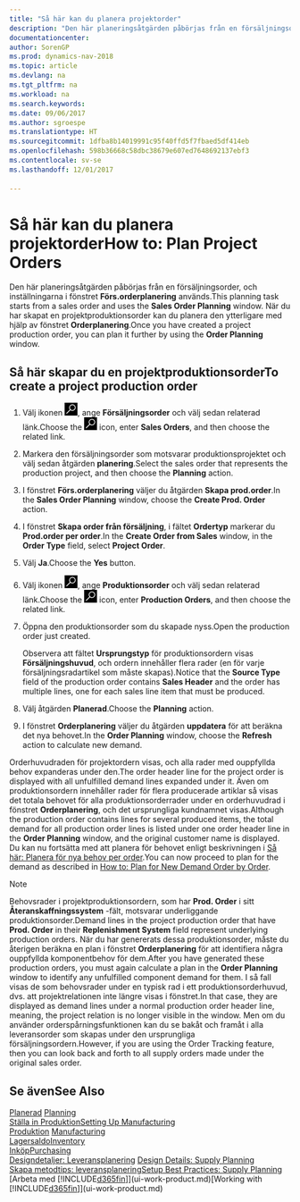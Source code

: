 ```yaml
---
title: "Så här kan du planera projektorder"
description: "Den här planeringsåtgärden påbörjas från en försäljningsorder, och inställningarna i fönstret **Förs.orderplanering** används. När du har skapat en projektproduktionsorder kan du planera den ytterligare med hjälp av fönstret **Orderplanering**."
documentationcenter: 
author: SorenGP
ms.prod: dynamics-nav-2018
ms.topic: article
ms.devlang: na
ms.tgt_pltfrm: na
ms.workload: na
ms.search.keywords: 
ms.date: 09/06/2017
ms.author: sgroespe
ms.translationtype: HT
ms.sourcegitcommit: 1dfba8b14019991c95f40ffd5f7fbaed5df414eb
ms.openlocfilehash: 598b36668c58dbc38679e607ed7648692137ebf3
ms.contentlocale: sv-se
ms.lasthandoff: 12/01/2017

---
```

# <a name="how-to-plan-project-orders"></a><span data-ttu-id="8c59d-104">Så här kan du planera projektorder</span><span class="sxs-lookup"><span data-stu-id="8c59d-104">How to: Plan Project Orders</span></span>
<span data-ttu-id="8c59d-105">Den här planeringsåtgärden påbörjas från en försäljningsorder, och inställningarna i fönstret **Förs.orderplanering** används.</span><span class="sxs-lookup"><span data-stu-id="8c59d-105">This planning task starts from a sales order and uses the **Sales Order Planning** window.</span></span> <span data-ttu-id="8c59d-106">När du har skapat en projektproduktionsorder kan du planera den ytterligare med hjälp av fönstret **Orderplanering**.</span><span class="sxs-lookup"><span data-stu-id="8c59d-106">Once you have created a project production order, you can plan it further by using the **Order Planning** window.</span></span>  

## <a name="to-create-a-project-production-order"></a><span data-ttu-id="8c59d-107">Så här skapar du en projektproduktionsorder</span><span class="sxs-lookup"><span data-stu-id="8c59d-107">To create a project production order</span></span>  

1.  <span data-ttu-id="8c59d-108">Välj ikonen ![Söka efter sida eller rapport](media/ui-search/search_small.png "ikonen Söka efter sida eller rapport"), ange **Försäljningsorder** och välj sedan relaterad länk.</span><span class="sxs-lookup"><span data-stu-id="8c59d-108">Choose the ![Search for Page or Report](media/ui-search/search_small.png "Search for Page or Report icon") icon, enter **Sales Orders**, and then choose the related link.</span></span>  
2.  <span data-ttu-id="8c59d-109">Markera den försäljningsorder som motsvarar produktionsprojektet och välj sedan åtgärden **planering**.</span><span class="sxs-lookup"><span data-stu-id="8c59d-109">Select the sales order that represents the production project, and then choose the **Planning** action.</span></span>  
4.  <span data-ttu-id="8c59d-110">I fönstret **Förs.orderplanering** väljer du åtgärden **Skapa prod.order**.</span><span class="sxs-lookup"><span data-stu-id="8c59d-110">In the **Sales Order Planning** window, choose  the **Create Prod. Order** action.</span></span>  
5.  <span data-ttu-id="8c59d-111">I fönstret **Skapa order från försäljning**, i fältet **Ordertyp** markerar du **Prod.order per order**.</span><span class="sxs-lookup"><span data-stu-id="8c59d-111">In the **Create Order from Sales** window, in the **Order Type** field, select **Project Order**.</span></span>  
6.  <span data-ttu-id="8c59d-112">Välj **Ja**.</span><span class="sxs-lookup"><span data-stu-id="8c59d-112">Choose the **Yes** button.</span></span>  
7.  <span data-ttu-id="8c59d-113">Välj ikonen ![Söka efter sida eller rapport](media/ui-search/search_small.png "ikonen Söka efter sida eller rapport"), ange **Produktionsorder** och välj sedan relaterad länk.</span><span class="sxs-lookup"><span data-stu-id="8c59d-113">Choose the ![Search for Page or Report](media/ui-search/search_small.png "Search for Page or Report icon") icon, enter **Production Orders**, and then choose the related link.</span></span>
8. <span data-ttu-id="8c59d-114">Öppna den produktionsorder som du skapade nyss.</span><span class="sxs-lookup"><span data-stu-id="8c59d-114">Open the production order just created.</span></span>  

    <span data-ttu-id="8c59d-115">Observera att fältet **Ursprungstyp** för produktionsordern visas **Försäljningshuvud**, och ordern innehåller flera rader (en för varje försäljningsradartikel som måste skapas).</span><span class="sxs-lookup"><span data-stu-id="8c59d-115">Notice that the **Source Type** field of the production order contains **Sales Header** and the order has multiple lines, one for each sales line item that must be produced.</span></span>  
9. <span data-ttu-id="8c59d-116">Välj åtgärden **Planerad**.</span><span class="sxs-lookup"><span data-stu-id="8c59d-116">Choose the **Planning** action.</span></span>
10. <span data-ttu-id="8c59d-117">I fönstret **Orderplanering** väljer du åtgärden **uppdatera** för att beräkna det nya behovet.</span><span class="sxs-lookup"><span data-stu-id="8c59d-117">In the **Order Planning** window, choose the **Refresh** action to calculate new demand.</span></span>  

<span data-ttu-id="8c59d-118">Orderhuvudraden för projektordern visas, och alla rader med ouppfyllda behov expanderas under den.</span><span class="sxs-lookup"><span data-stu-id="8c59d-118">The order header line for the project order is displayed with all unfulfilled demand lines expanded under it.</span></span> <span data-ttu-id="8c59d-119">Även om produktionsordern innehåller rader för flera producerade artiklar så visas det totala behovet för alla produktionsorderrader under en orderhuvudrad i fönstret **Orderplanering**, och det ursprungliga kundnamnet visas.</span><span class="sxs-lookup"><span data-stu-id="8c59d-119">Although the production order contains lines for several produced items, the total demand for all production order lines is listed under one order header line in the **Order Planning** window, and the original customer name is displayed.</span></span> <span data-ttu-id="8c59d-120">Du kan nu fortsätta med att planera för behovet enligt beskrivningen i [Så här: Planera för nya behov per order](production-how-to-plan-for-new-demand.md).</span><span class="sxs-lookup"><span data-stu-id="8c59d-120">You can now proceed to plan for the demand as described in [How to: Plan for New Demand Order by Order](production-how-to-plan-for-new-demand.md).</span></span>  

> [!NOTE]  
>  <span data-ttu-id="8c59d-121">Behovsrader i projektproduktionsordern, som har **Prod. Order** i sitt **Återanskaffningssystem** -fält, motsvarar underliggande produktionsorder.</span><span class="sxs-lookup"><span data-stu-id="8c59d-121">Demand lines in the project production order that have **Prod. Order** in their **Replenishment System** field represent underlying production orders.</span></span> <span data-ttu-id="8c59d-122">När du har genererats dessa produktionsorder, måste du återigen beräkna en plan i fönstret **Orderplanering** för att identifiera några ouppfyllda komponentbehov för dem.</span><span class="sxs-lookup"><span data-stu-id="8c59d-122">After you have generated these production orders, you must again calculate a plan in the **Order Planning** window to identify any unfulfilled component demand for them.</span></span> <span data-ttu-id="8c59d-123">I så fall visas de som behovsrader under en typisk rad i ett produktionsorderhuvud, dvs. att projektrelationen inte längre visas i fönstret.</span><span class="sxs-lookup"><span data-stu-id="8c59d-123">In that case, they are displayed as demand lines under a normal production order header line, meaning, the project relation is no longer visible in the window.</span></span> <span data-ttu-id="8c59d-124">Men om du använder orderspårningsfunktionen kan du se bakåt och framåt i alla leveransorder som skapas under den ursprungliga försäljningsordern.</span><span class="sxs-lookup"><span data-stu-id="8c59d-124">However, if you are using the Order Tracking feature, then you can look back and forth to all supply orders made under the original sales order.</span></span>  

## <a name="see-also"></a><span data-ttu-id="8c59d-125">Se även</span><span class="sxs-lookup"><span data-stu-id="8c59d-125">See Also</span></span>
<span data-ttu-id="8c59d-126">[Planerad](production-planning.md) </span><span class="sxs-lookup"><span data-stu-id="8c59d-126">[Planning](production-planning.md) </span></span>  
[<span data-ttu-id="8c59d-127">Ställa in Produktion</span><span class="sxs-lookup"><span data-stu-id="8c59d-127">Setting Up Manufacturing</span></span>](production-configure-production-processes.md)  
<span data-ttu-id="8c59d-128">[Produktion](production-manage-manufacturing.md)  </span><span class="sxs-lookup"><span data-stu-id="8c59d-128">[Manufacturing](production-manage-manufacturing.md)  </span></span>  
[<span data-ttu-id="8c59d-129">Lagersaldo</span><span class="sxs-lookup"><span data-stu-id="8c59d-129">Inventory</span></span>](inventory-manage-inventory.md)  
[<span data-ttu-id="8c59d-130">Inköp</span><span class="sxs-lookup"><span data-stu-id="8c59d-130">Purchasing</span></span>](purchasing-manage-purchasing.md)  
<span data-ttu-id="8c59d-131">[Designdetaljer: Leveransplanering](design-details-supply-planning.md) </span><span class="sxs-lookup"><span data-stu-id="8c59d-131">[Design Details: Supply Planning](design-details-supply-planning.md) </span></span>  
[<span data-ttu-id="8c59d-132">Skapa metodtips: leveransplanering</span><span class="sxs-lookup"><span data-stu-id="8c59d-132">Setup Best Practices: Supply Planning</span></span>](setup-best-practices-supply-planning.md)  
<span data-ttu-id="8c59d-133">[Arbeta med [!INCLUDE[d365fin](includes/d365fin_md.md)]](ui-work-product.md)</span><span class="sxs-lookup"><span data-stu-id="8c59d-133">[Working with [!INCLUDE[d365fin](includes/d365fin_md.md)]](ui-work-product.md)</span></span>

